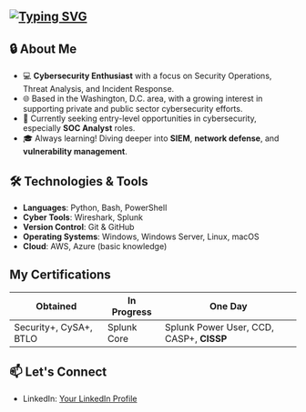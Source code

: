 ## [![Typing SVG](https://readme-typing-svg.demolab.com?font=Fira+Code&size=20&duration=2000&pause=400&color=18F721&width=435&lines=%24+whoami+;%24+fasi+sika;%24+cybersecurity+enthusiast;%24+aspiring+cybersecurity+researcher;%24+currently%3A+succumbing+to+the+void)](https://git.io/typing-svg)
## 🔒 About Me
- 💻 **Cybersecurity Enthusiast** with a focus on Security Operations, Threat Analysis, and Incident Response.
- 🌐 Based in the Washington, D.C. area, with a growing interest in supporting private and public sector cybersecurity efforts.
- 🎯 Currently seeking entry-level opportunities in cybersecurity, especially **SOC Analyst** roles.
- 🎓 Always learning! Diving deeper into **SIEM**, **network defense**, and **vulnerability management**.
## 🛠️ Technologies & Tools 
- **Languages**: Python, Bash, PowerShell 
- **Cyber Tools**: Wireshark, Splunk
- **Version Control**: Git & GitHub 
- **Operating Systems**: Windows, Windows Server, Linux, macOS
 - **Cloud**: AWS, Azure (basic knowledge)

## My Certifications
|Obtained        |In Progress                    |One Day                      |
|----------------|-------------------------------|-----------------------------|
|Security+, CySA+, BTLO | Splunk Core            | Splunk Power User, CCD, CASP+, **CISSP**            |
## 📫 Let's Connect
- LinkedIn: [Your LinkedIn Profile](https://www.linkedin.com/in/fasisika/) 